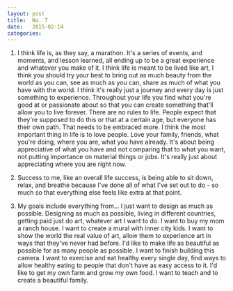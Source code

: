 ```yaml
---
layout: post
title:  No. 7
date:   2015-02-14
categories: 
---
```


1. I think life is, as they say, a marathon. It's a series of events, and moments, and lesson learned, all ending up to be a great experience and whatever you make of it. I think life is meant to be lived like art, I think you should try your best to bring out as much beauty from the world as you can, see as much as you can, share as much of what you have with the world. I think it's really just a journey and every day is just something to experience. Throughout your life you find what you're good at or passionate about so that you can create something that'll allow you to live forever. There are no rules to life. People expect that they're supposed to do this or that at a certain age, but everyone has their own path. That needs to be embraced more. I think the most important thing in life is to love people. Love your family, friends, what you're doing, where you are, what you have already. It's about being appreciative of what you have and not comparing that to what you want, not putting importance on material things or jobs. It's really just about appreciating where you are right now.

2. Success to me, like an overall life success, is being able to sit down, relax, and breathe because I've done all of what I've set out to do - so much so that everything else feels like extra at that point.

3. My goals include everything from... I just want to design as much as possible. Designing as much as possible, living in different countries, getting paid just do art, whatever art I want to do. I want to buy my mom a ranch house. I want to create a mural with inner city kids. I want to show the world the real value of art, allow them to experience art in ways that they've never had before. I'd like to make life as beautiful as possible for as many people as possible. I want to finish building this camera. I want to exercise and eat healthy every single day, find ways to allow healthy eating to people that don't have as easy access to it. I'd like to get my own farm and grow my own food. I want to teach and to create a beautiful family.